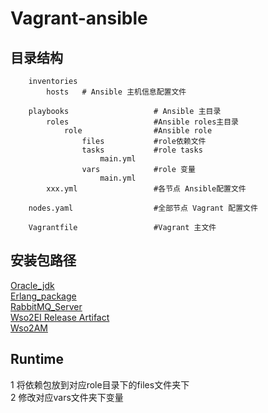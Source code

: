 Vagrant-ansible
====

目录结构
-

        inventories   
            hosts   # Ansible 主机信息配置文件

        playbooks                   # Ansible 主目录
            roles                   #Ansible roles主目录
                role                #Ansible role
                    files           #role依赖文件
                    tasks           #role tasks
                        main.yml
                    vars            #role 变量
                        main.yml
            xxx.yml                 #各节点 Ansible配置文件

        nodes.yaml                  #全部节点 Vagrant 配置文件

        Vagrantfile                 #Vagrant 主文件

安装包路径
-
   [Oracle_jdk](http://www.oracle.com/technetwork/java/archive-139210.html)<br/>
   [Erlang_package](https://www.erlang.org/downloads)<br/>
   [RabbitMQ_Server](https://bintray.com/rabbitmq/all/rabbitmq-server/)<br/>
   [Wso2EI Release Artifact](https://wso2.com/integration/previous-releases/)<br/>
   [Wso2AM](https://wso2.com/api-management/previous-releases/)<br/>

Runtime
-
1 将依赖包放到对应role目录下的files文件夹下<br/>
2 修改对应vars文件夹下变量<br/>
